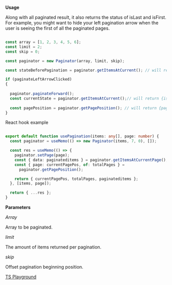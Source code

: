 **Usage**


Along with all paginated result, it also returns the status of isLast and isFirst. For example, you might want to hide your left pagination arrow when the user is seeing the first of all the paginated pages.

```ts

const array = [1, 2, 3, 4, 5, 6];
const limit = 2;
const skip = 0;

const paginator = new Paginator(array, limit, skip);

const stateBeforePagination = paginator.getItemsAtCurrent(); // will return {isFirst: true, isLast: false, data: [1, 2]}

if (paginateLeftArrowClicked)
{
  
  paginator.paginateForward();
  const currentState = paginator.getItemsAtCurrent();// will return {isFirst: false, isLast: false, data: [3, 4]}
  
  const pagePosition = paginator.getPagePosition(); // will return {page: 2, of: 3}
}

```

React hook example
```ts

export default function usePagination(items: any[], page: number) {
  const paginator = useMemo(() => new Paginator(items, 7, 0), []);

  const res = useMemo(() => {
    paginator.setPage(page);
    const { data: paginateditems } = paginator.getItemsAtCurrentPage();
    const { page: currentPagePos, of: totalPages } =
      paginator.getPagePosition();

    return { currentPagePos, totalPages, paginateditems };
  }, [items, page]);

  return { ...res };
}


```

**Parameters**

*Array*

Array to be paginated.

*limit*

The amount of items returned per pagination.

*skip*

Offset pagination beginning position.


[TS Playground](https://www.typescriptlang.org/play?#code/MYGwhgzhAEAKYHMCWA7MAXA9gJ2gbwChppsBTMAE0xRAE9oQkBbJdALmhQFcmAjU7AG4i0YF2xkU7Tj35CREANZIADh258Bw4mAlhaHMCloBtALrbR1COmxdgWbAApd2fYePmANA2at1sgI+SqoA-AGa2ACU+CLE6AAWSBAAdIws6NAAvL4ZlvFJqa762dDFtPnQickpISqlddCh0I0cAAyV1aliEqRSpW3QANRVhbXKKpYAvgQiCKToAJLopEwQAILoAMLikuhOMYTExMDWmRQYYKVdKeW1jMCkTjc9ez4vu32ZIzfprFGVMjocQoUY1YAJUjARQALQEmAASgsQU4LugwACRDMRCpEKgMKQAGI4ADuugoB1ixzB3U+-RyH16-R+Yz+6GEcSsKBs0DRVwZYzuEAeT0ZbxpKVeX2GErZmOpQJBEohUNh8KRwOwKFRl3l0GxxFxyDQKwAQmBoWTsBTDpyxdKBeC6ZkALSyvzs2bU07c86Xa6CvS0e5IR7PMZSqTvCPOmW-D164iKrXKyHQuHYRHIrU69F6g3QeboeDzWCYCCsJDUSlHY4+nkgPoIRIBmp3RsoZsJSr1zJYdEgEukGA5ACyGASktISBATg7XegAHp3RlE1yeZHi4hSKVx4kpzOnOGnUzvtAAIwxZfx1eA7Og2vUo2kDibofZLI5QbNc-QV-OocvE5YhMAAMw4fswEHbcICA6kpmmL1CwWdYQBAZZVggGtOWTUEbnKRCcWwJAADcCVENNFEJJBsBsdYUAoAAZSB9j5DxaFtBV7ypaloGSajaOke16U-aA2jg3jkmYmwOD5NImxbAAeFdWAk4gEKxJDFwAKm0uJtOgRZQJIe8YHElpMCYBYkk7PiYBJTNOx8fhgDALgIB3I18XQKtQQgBJMC4EAKDKEAyVoGBcIs1Zqk7fTFyI0jyJVdN1XvXMwHY8xOOOJBjIy+TOyUsScu9axMEbFIBEzZwACIS283zoBUctK2oOyGGHGBEiMMTarXGYuM1B9gN5S41OOFIppeSiBLohjpNY3UJo09SCGxXsyiDUoTHPHwACYfAAZh8AAWHwAFYfAANgsAhNrZUp9uETbGi-DlNq8k0cFKFBSBJOA8W+5xyh8NlggmTF7rOFp0TNUhQJwUgGpNJqci+jAcBSIsMLWTYdlPA5BCXZcSRnEATOG-B+JomSqjsUgfCkliOFAqCPJ8NjoF2g6zEG6ACAxxwUiFolSXJInod9URnQAZThnd0aBzHsGxhZcY2bZnSJxdSfJymlTwGnBNZ9nGbsxbTZADmxvRDgTBO6BTr52ZPuVnzqDLCsPdBJXjRVtWt1LVqfcl+sKtINJMAQJwhd8r22pQAEgA)
